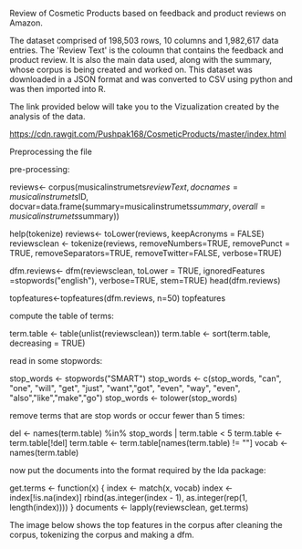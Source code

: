 Review of Cosmetic Products based on feedback and product reviews on Amazon.


The dataset comprised of 198,503 rows, 10 columns and 1,982,617 data entries. The 'Review Text' is the coloumn that contains the feedback and product review. It is also the main data used, along with the summary, whose corpus is being created and worked on.
This dataset was downloaded in a JSON format and was converted to CSV using python and was then imported into R.

The link provided below will take you to the Vizualization created by the analysis of the data.

https://cdn.rawgit.com/Pushpak168/CosmeticProducts/master/index.html

Preprocessing the file

pre-processing:

reviews<- corpus(musicalinstrumets$reviewText, docnames=musicalinstrumets$ID, docvar=data.frame(summary=musicalinstrumets$summary,overall= musicalinstrumets$summary))

help(tokenize) reviews<- toLower(reviews, keepAcronyms = FALSE) reviewsclean <- tokenize(reviews, removeNumbers=TRUE,
removePunct = TRUE, removeSeparators=TRUE, removeTwitter=FALSE, verbose=TRUE)

dfm.reviews<- dfm(reviewsclean, toLower = TRUE, ignoredFeatures =stopwords("english"), verbose=TRUE, stem=TRUE) head(dfm.reviews)

topfeatures<-topfeatures(dfm.reviews, n=50) topfeatures

compute the table of terms:

term.table <- table(unlist(reviewsclean)) term.table <- sort(term.table, decreasing = TRUE)

read in some stopwords:

stop_words <- stopwords("SMART") stop_words <- c(stop_words, "can", "one", "will", "get", "just", "want","got", "even", "way", "even", "also","like","make","go") stop_words <- tolower(stop_words)

remove terms that are stop words or occur fewer than 5 times:

del <- names(term.table) %in% stop_words | term.table < 5 term.table <- term.table[!del] term.table <- term.table[names(term.table) != ""] vocab <- names(term.table)

now put the documents into the format required by the lda package:

get.terms <- function(x) { index <- match(x, vocab) index <- index[!is.na(index)] rbind(as.integer(index - 1), as.integer(rep(1, length(index)))) } documents <- lapply(reviewsclean, get.terms)

The image below shows the top features in the corpus after cleaning the corpus, tokenizing the corpus and making a dfm. 
